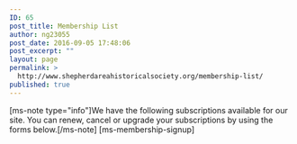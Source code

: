 ```yaml
---
ID: 65
post_title: Membership List
author: ng23055
post_date: 2016-09-05 17:48:06
post_excerpt: ""
layout: page
permalink: >
  http://www.shepherdareahistoricalsociety.org/membership-list/
published: true
---
```

[ms-note type="info"]We have the following subscriptions available for our site. You can renew, cancel or upgrade your subscriptions by using the forms below.[/ms-note]
[ms-membership-signup]